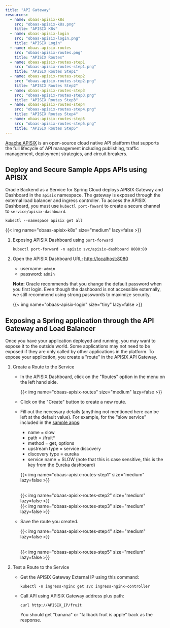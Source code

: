```yaml
---
title: "API Gateway"
resources:
  - name: obaas-apisix-k8s
    src: "obaas-apisix-k8s.png"
    title: "APISIX K8s"
  - name: obaas-apisix-login
    src: "obaas-apisix-login.png"
    title: "APISIX Login"
  - name: obaas-apisix-routes
    src: "obaas-apisix-routes.png"
    title: "APISIX Routes"
  - name: obaas-apisix-routes-step1
    src: "obaas-apisix-routes-step1.png"
    title: "APISIX Routes Step1"
  - name: obaas-apisix-routes-step2
    src: "obaas-apisix-routes-step2.png"
    title: "APISIX Routes Step2"
  - name: obaas-apisix-routes-step3
    src: "obaas-apisix-routes-step3.png"
    title: "APISIX Routes Step3"
  - name: obaas-apisix-routes-step4
    src: "obaas-apisix-routes-step4.png"
    title: "APISIX Routes Step4"
  - name: obaas-apisix-routes-step5
    src: "obaas-apisix-routes-step5.png"
    title: "APISIX Routes Step5"
---
```


[Apache APISIX](https://apisix.apache.org) is an open-source cloud native API platform that supports the full lifecycle of API management including publishing, traffic management, deployment strategies, and circuit breakers.

## Deploy and Secure Sample Apps APIs using APISIX

Oracle Backend as a Service for Spring Cloud deploys APISIX Gateway and Dashboard in the `apisix` namespace. The gateway is exposed through the external load balancer and ingress controller.  To access the APISIX Dashboard, you must use `kubectl port-foward` to create a secure channel to `service/apisix-dashboard`.

```shell
kubectl --namespace apisix get all
```

<!-- spellchecker-disable -->
{{< img name="obaas-apisix-k8s" size="medium" lazy=false >}}
<!-- spellchecker-enable -->

1. Exposing APISIX Dashboard using `port-forward`

    ```shell
    kubectl port-forward -n apisix svc/apisix-dashboard 8080:80
    ```

2. Open the APISIX Dashboard URL: <http://localhost:8080>

    * username: `admin`
    * password: `admin`

    **Note:** Oracle recommends that you change the default password when you first login.  Even though the dashboard is not accessible externally,
    we still recommend using strong passwords to maximize security.

    <!-- spellchecker-disable -->
    {{< img name="obaas-apisix-login" size="tiny" lazy=false >}}
    <!-- spellchecker-enable -->

## Exposing a Spring application through the API Gateway and Load Balancer

Once you have your application deployed and running, you may want to expose it to the outside world. Some applications may not need to be
exposed if they are only called by other applications in the platform.
To expose your application, you create a "route" in the APISIX API Gateway.

1. Create a Route to the Service

    * In the APISIX Dashboard, click on the "Routes" option in the menu on the left hand side.

        <!-- spellchecker-disable -->
        {{< img name="obaas-apisix-routes" size="medium" lazy=false >}}
        <!-- spellchecker-enable -->

    * Click on the "Create" button to create a new route.
    * Fill out the necessary details (anything not mentioned here can be left at the default value). For example, for the "slow service"
      included in the [sample apps](../../sample-apps):
        * name = slow
        * path = /fruit*
        * method = get, options
        * upstream type = service discovery
        * discovery type = eureka
        * service name = SLOW     (note that this is case sensitive, this is the key from the Eureka dashboard)

        <!-- spellchecker-disable -->
        {{< img name="obaas-apisix-routes-step1" size="medium" lazy=false >}}
        <!-- spellchecker-enable -->
        </br>
        <!-- spellchecker-disable -->
        {{< img name="obaas-apisix-routes-step2" size="medium" lazy=false >}}
        <!-- spellchecker-enable -->
        </br>
        <!-- spellchecker-disable -->
        {{< img name="obaas-apisix-routes-step3" size="medium" lazy=false >}}
        <!-- spellchecker-enable -->
        </br>

    * Save the route you created.
        <!-- spellchecker-disable -->
        {{< img name="obaas-apisix-routes-step4" size="medium" lazy=false >}}
        <!-- spellchecker-enable -->
        </br>
        <!-- spellchecker-disable -->
        {{< img name="obaas-apisix-routes-step5" size="medium" lazy=false >}}
        <!-- spellchecker-enable -->
        </br>

2. Test a Route to the Service

    * Get the APISIX Gateway External IP using this command:

        ```shell
        kubectl -n ingress-nginx get svc ingress-nginx-controller
        ```

    * Call API using APISIX Gateway address plus path:

        ```shell
        curl http://APISIX_IP/fruit
        ```

        You should get "banana" or "fallback fruit is apple" back as the response.
